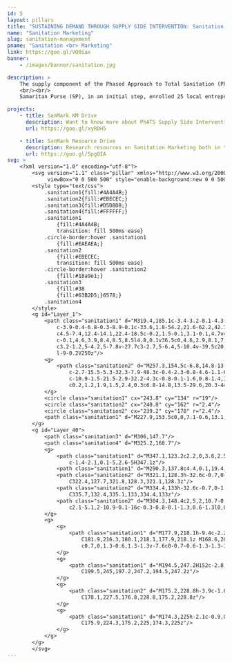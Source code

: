 ```yaml
---
id: 5
layout: pillars
title: "SUSTAINING DEMAND THROUGH SUPPLY SIDE INTERVENTION: Sanitation Marketing"
name: "Sanitation Marketing"
slug: sanitation-management
pname: "Sanitation <br> Marketing"
link: https://goo.gl/VQ0iax
banner:
    - /images/banner/sanitation.jpg

description: >
    The supply component of the Phased Approach to Total Sanitation (PhATS) aims to strengthen local supply chains for sanitation and hygiene goods and services and encourage Sanitation Marketing (SanMark). Through SanMark, suppliers and service providers market their goods and services to rural households, with the aim of increasing demand, improving supply and achieving greater sales and profits.
    <br/><br/>
    Samaritan Purse (SP), in an initial step, enrolled 25 local entrepreneurs in training and coaching on topics such as latrine product fabrication, marketing, and business model development with the goal to enable the entrepreneurs to develop small sanitation businesses which could serve their neighbors with the sanitation products they so desperately need. Sanitation Marketing activities are harmonized with the Demand Creation component of the PhATS program. Before SanMark is introduced in a community, the barangay is “triggered” by the SP Hygiene Promotion team, leading them to reach Zero Open Defecation (ZOD) at, Grade 1 (G1) status (shared latrines), creating a demand for low-cost sanitation products within the community at household level.

projects:
    - title: SanMark KM Drive
      description: Want to know more about PhATS Supply Side Intervention/Sanitation Marketing? Check out the latest Knowledge Management Pieces!
      url: https://goo.gl/xyRDH5

    - title: SanMark Resource Drive
      description: Research resources on Sanitation Marketing both in the Philippines and around the world can be found here.
      url: https://goo.gl/5pgQIA
svg: >
    <?xml version="1.0" encoding="utf-8"?>
        <svg version="1.1" class="pillar" xmlns="http://www.w3.org/2000/svg" xmlns:xlink="http://www.w3.org/1999/xlink" x="0px" y="0px"
             viewBox="0 0 500 500" style="enable-background:new 0 0 500 500;" xml:space="preserve">
        <style type="text/css">
        	.sanitation1{fill:#4A4A4B;}
        	.sanitation2{fill:#EBECEC;}
        	.sanitation3{fill:#D5D8D8;}
        	.sanitation4{fill:#FFFFFF;}
        	.sanitation1
    			{fill:#4A4A4B;
    			transition: fill 500ms ease}
    		.circle-border:hover .sanitation1
    			{fill:#EAEAEA;}    
    		.sanitation2
    			{fill:#EBECEC;
    			transition: fill 500ms ease}
    		.circle-border:hover .sanitation2
    			{fill:#18a9e1;}
    		.sanitation3
    			{fill:#38
    			{fill:#63B2D5;}6578;}
    		.sanitation4
        </style>
        <g id="Layer_1">
        	<path class="sanitation1" d="M319.4,185.1c-3.4-3.2-8.1-4.3-12.5-2.9c-13,4.5-31.7,1.6-46.4-12.2c-4.4-9.6-12.7-16.1-22.1-16.1l-1.7-0.4
        		c-3.9-0.4-6.8-0.3-8.9-0.1c-33.6,1.8-54.2,21.6-62.2,42.7c-2.3,6.1,2.1,9.9,7.6,10.1c5.5,0.2,10.5-2.2,13.4-6.6
        		c4.5-7.4,12.4-14.1,22.4-18.5c-0.2,1.5-0.1,3.1-0.1,4.7v49.8c0,4.4,2,8.3,5,10.9v16.2l-4.4-0.1c-4.6-0.1-8.6,3.5-8.7,8.1l-0.1,1.9
        		c-0.1,4.6,3.9,8.4,8.5,8.5l4.8,0.1v36.5c0,4.6,2.9,8.1,7.5,8.1h1.9c4.6,0,8.6-3.5,8.6-8.1v-36.1l19.1,0.4c1.2,0,1.9-0.2,2.9-0.6
        		c3.2-1.2,5-4.2,5-7.8v-27.7c3-2.7,5-6.4,5-10.4v-39.5c20,9.4,40.2,8,54.4,0C323.5,193.3,322.8,188.3,319.4,185.1z M232,250h9v13.5
        		l-9-0.2V250z"/>
        	<g>
        		<path class="sanitation2" d="M257.3,154.5c-6.8,14.8-13.6,29.8-20.3,44.6c-1,2.1-1.9,3.7-2.9,6.6c0.8,0.1,1.6,0.2,2.4,0.3
        			c-2.7-15.5-5.3-32.3-7.9-48.3c-0.4-2.3-0.8-4.6-1.1-6.9c-0.5,0.5-0.9,0.5-1.4,1.4c10.8,1.4,21.3,2.9,32.2,4.3c1,0.1,1.4-2.8,0.4-3
        			c-10.9-1.5-21.5-2.9-32.2-4.3c-0.8-0.1-1.6,0.8-1.4,1.6c2.6,16,5.3,32.2,7.9,48.2c0.4,2.3,0.8,4.6,1.1,6.9
        			c0.2,1.2,1.9,1.5,2.4,0.3c6.8-14.8,13.5-29.6,20.3-44.3c1-2.1,1.9-4.2,2.9-6.4C260.2,154,257.9,153,257.3,154.5z"/>
        	</g>
        	<circle class="sanitation1" cx="243.8" cy="134" r="19"/>
        	<circle class="sanitation2" cx="240.8" cy="162" r="2.4"/>
        	<circle class="sanitation2" cx="239.2" cy="178" r="2.4"/>
        	<path class="sanitation1" d="M227.9,153.5c0,0,7.1-0.6,13.1,0.6l-8.1,7.8L227.9,153.5z"/>
        </g>
        <g id="Layer_40">
        	<path class="sanitation3" d="M306,147.7"/>
        	<path class="sanitation4" d="M325.2,168.7"/>
        	<g>
        		<path class="sanitation1" d="M347.1,123.2c2.2,0,3.6,2.5,2.3,4.3c-4.6,7-15.6,19.8-35.1,19.8c-18.9,0-29.8-12.1-34.6-19.2
        			c-1.4-2.1,0.1-5,2.6-5H347.1z"/>
        		<path class="sanitation1" d="M290.3,137.8c4.4,0.1,19.4,20.6,0,34.4c0,0-5.5,3.8,7.3,3.8H333c0,0,6.6,0.7,6.6-3c0,0-28.9-19,0-37.8"/>
        		<path class="sanitation2" d="M321.1,128.3h-32.6c-0.7,0-1.3-0.6-1.3-1.3v-0.5c0-0.7,0.6-1.3,1.3-1.3h32.6c0.7,0,1.3,0.6,1.3,1.3v0.5
        			C322.4,127.7,321.8,128.3,321.1,128.3z"/>
        		<path class="sanitation2" d="M334.4,133h-32.6c-0.7,0-1.3-0.6-1.3-1.3v-0.5c0-0.7,0.6-1.3,1.3-1.3h32.6c0.7,0,1.3,0.6,1.3,1.3v0.5
        			C335.7,132.4,335.1,133,334.4,133z"/>
        		<path class="sanitation2" d="M304.3,148.4c2,5,2,10.7-0.1,15.7c-0.3,0.7-1.1,1.4-1.7,1.4l0,0c-0.6,0-0.8-0.5-0.5-1.3
        			c2.1-5.1,2-10.9-0.1-16c-0.3-0.8-0.1-1.3,0.6-1.3l0,0C303.1,147,304,147.7,304.3,148.4z"/>
        	</g>
        	<g>
        		<g>
        			<path class="sanitation1" d="M177.9,218.1h-9.4c-2.2,0-4-1.8-4-4v-7.6c0-2.2,1.8-4,4-4h9.4c2.2,0,4,1.8,4,4v7.6
        				C181.9,216.3,180.1,218.1,177.9,218.1z M168.6,205.2c-0.7,0-1.3,0.6-1.3,1.3v7.6c0,0.7,0.6,1.3,1.3,1.3h9.4
        				c0.7,0,1.3-0.6,1.3-1.3v-7.6c0-0.7-0.6-1.3-1.3-1.3H168.6z"/>
        		</g>
        		<g>
        			<path class="sanitation1" d="M194.5,247.2H152c-2.8,0-5-2.2-5-5v-27.4c0-2.8,2.2-5,5-5h42.5c2.8,0,5,2.2,5,5v27.4
        				C199.5,245,197.2,247.2,194.5,247.2z"/>
        		</g>
        		<g>
        			<path class="sanitation2" d="M175.2,228.8h-3.9c-1.6,0-2.9-1.3-2.9-2.9v0c0-1.6,1.3-2.9,2.9-2.9h3.9c1.6,0,2.9,1.3,2.9,2.9v0
        				C178.1,227.5,176.8,228.8,175.2,228.8z"/>
        		</g>
        		<g>
        			<path class="sanitation1" d="M174.3,225h-2.1c-0.9,0-1.6-0.7-1.6-1.6v0c0-0.9,0.7-1.6,1.6-1.6h2.1c0.9,0,1.6,0.7,1.6,1.6v0
        				C175.9,224.3,175.2,225,174.3,225z"/>
        		</g>
        	</g>
        </g>
        </svg>
---
```

